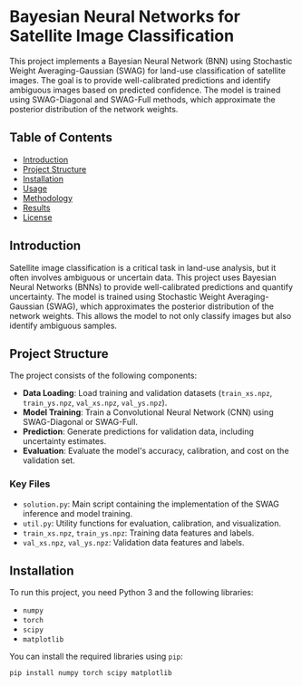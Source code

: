 # Bayesian Neural Networks for Satellite Image Classification

This project implements a Bayesian Neural Network (BNN) using Stochastic Weight Averaging-Gaussian (SWAG) for land-use classification of satellite images. The goal is to provide well-calibrated predictions and identify ambiguous images based on predicted confidence. The model is trained using SWAG-Diagonal and SWAG-Full methods, which approximate the posterior distribution of the network weights.

## Table of Contents

- [Introduction](#introduction)
- [Project Structure](#project-structure)
- [Installation](#installation)
- [Usage](#usage)
- [Methodology](#methodology)
- [Results](#results)
- [License](#license)

## Introduction

Satellite image classification is a critical task in land-use analysis, but it often involves ambiguous or uncertain data. This project uses Bayesian Neural Networks (BNNs) to provide well-calibrated predictions and quantify uncertainty. The model is trained using Stochastic Weight Averaging-Gaussian (SWAG), which approximates the posterior distribution of the network weights. This allows the model to not only classify images but also identify ambiguous samples.

## Project Structure

The project consists of the following components:

- **Data Loading**: Load training and validation datasets (`train_xs.npz`, `train_ys.npz`, `val_xs.npz`, `val_ys.npz`).
- **Model Training**: Train a Convolutional Neural Network (CNN) using SWAG-Diagonal or SWAG-Full.
- **Prediction**: Generate predictions for validation data, including uncertainty estimates.
- **Evaluation**: Evaluate the model's accuracy, calibration, and cost on the validation set.

### Key Files

- `solution.py`: Main script containing the implementation of the SWAG inference and model training.
- `util.py`: Utility functions for evaluation, calibration, and visualization.
- `train_xs.npz`, `train_ys.npz`: Training data features and labels.
- `val_xs.npz`, `val_ys.npz`: Validation data features and labels.

## Installation

To run this project, you need Python 3 and the following libraries:

- `numpy`
- `torch`
- `scipy`
- `matplotlib`

You can install the required libraries using `pip`:

```bash
pip install numpy torch scipy matplotlib
